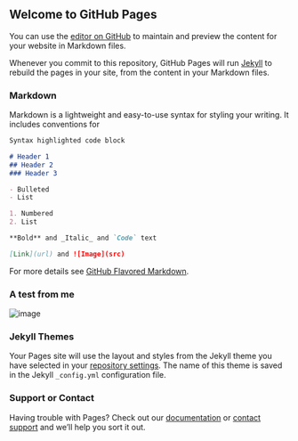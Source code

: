 ## Welcome to GitHub Pages

You can use the [editor on GitHub](https://github.com/zhoosch/rst-test/edit/master/README.md) to maintain and preview the content for your website in Markdown files.

Whenever you commit to this repository, GitHub Pages will run [Jekyll](https://jekyllrb.com/) to rebuild the pages in your site, from the content in your Markdown files.

### Markdown

Markdown is a lightweight and easy-to-use syntax for styling your writing. It includes conventions for

```markdown
Syntax highlighted code block

# Header 1
## Header 2
### Header 3

- Bulleted
- List

1. Numbered
2. List

**Bold** and _Italic_ and `Code` text

[Link](url) and ![Image](src)
```

For more details see [GitHub Flavored Markdown](https://guides.github.com/features/mastering-markdown/).
### A test from me

![image](http://www.plantuml.com/plantuml/proxy?cache=no&src=https://raw.githubusercontent.com/zhoosch/rst-test/master/test.puml)

### Jekyll Themes

Your Pages site will use the layout and styles from the Jekyll theme you have selected in your [repository settings](https://github.com/zhoosch/rst-test/settings). The name of this theme is saved in the Jekyll `_config.yml` configuration file.

### Support or Contact

Having trouble with Pages? Check out our [documentation](https://help.github.com/categories/github-pages-basics/) or [contact support](https://github.com/contact) and we’ll help you sort it out.
